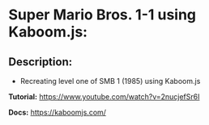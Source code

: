 # Super Mario Bros. 1-1 using Kaboom.js:

## Description:

- Recreating level one of SMB 1 (1985) using Kaboom.js

**Tutorial:** https://www.youtube.com/watch?v=2nucjefSr6I

**Docs:** https://kaboomjs.com/
